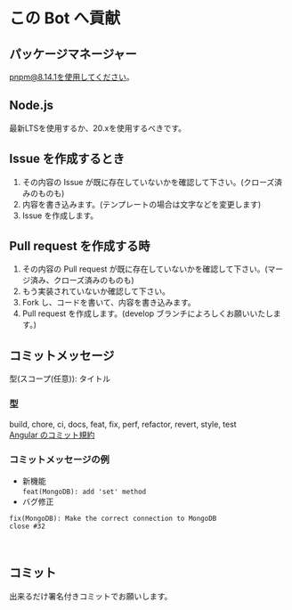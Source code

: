 # この Bot へ貢献

## パッケージマネージャー

pnpm@8.14.1を使用してください。

## Node.js

最新LTSを使用するか、20.xを使用するべきです。

## Issue を作成するとき

1. その内容の Issue が既に存在していないかを確認して下さい。(クローズ済みのものも)
2. 内容を書き込みます。(テンプレートの場合は文字などを変更します)
3. Issue を作成します。

## Pull request を作成する時

1. その内容の Pull request が既に存在していないかを確認して下さい。(マージ済み、クローズ済みのものも)
2. もう実装されていないか確認して下さい。
3. Fork し、コードを書いて、内容を書き込みます。
4. Pull request を作成します。(develop ブランチによろしくお願いいたします。)

## コミットメッセージ

型(スコープ(任意)): タイトル

### 型

build, chore, ci, docs, feat, fix, perf, refactor, revert, style, test<br/>
[Angular のコミット規約](https://github.com/angular/angular/blob/main/CONTRIBUTING.md#type)

### コミットメッセージの例

- 新機能<br>
  `feat(MongoDB): add 'set' method`<br>
- バグ修正

```
fix(MongoDB): Make the correct connection to MongoDB
close #32
```

<br>

## コミット

出来るだけ署名付きコミットでお願いします。
